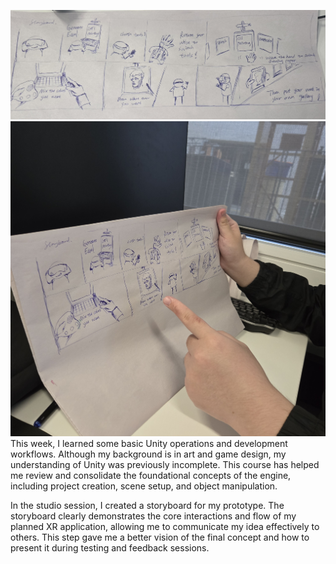 ![alt text](image1.png)
![alt text](image2.png)
This week, I learned some basic Unity operations and development workflows. Although my background is in art and game design, my understanding of Unity was previously incomplete. This course has helped me review and consolidate the foundational concepts of the engine, including project creation, scene setup, and object manipulation.

In the studio session, I created a storyboard for my prototype. The storyboard clearly demonstrates the core interactions and flow of my planned XR application, allowing me to communicate my idea effectively to others. This step gave me a better vision of the final concept and how to present it during testing and feedback sessions.
